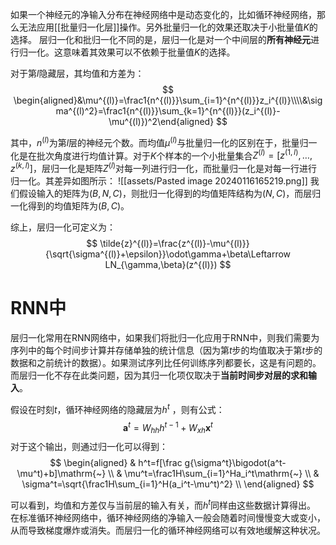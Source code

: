 如果一个神经元的净输入分布在神经网络中是动态变化的，比如循环神经网络，那么无法应用[[批量归一化层]]操作。另外批量归一化的效果还取决于小批量值$K$的选择。
层归一化和批归一化不同的是，层归一化是对一个中间层的**所有神经元**进行归一化。这意味着其效果可以不依赖于批量值$K$的选择。

对于第$l$隐藏层，其均值和方差为：
$$
\begin{aligned}&\mu^{(l)}=\frac1{n^{(l)}}\sum_{i=1}^{n^{(l)}}z_i^{(l)}\\\\&\sigma^{(l)^2}=\frac1{n^{(l)}}\sum_{k=1}^{n^{(l)}}(z_i^{(l)}-\mu^{(l)})^2\end{aligned}
$$

其中，$n^{(l)}$为第$l$层的神经元个数。而均值$\mu^{(l)}$与批量归一化的区别在于，批量归一化是在批次角度进行均值计算。对于$K$个样本的一个小批量集合$Z^{(l)}=[z^{(1,l)},\ldots,z^{(k,l)}]$，层归一化是矩阵$Z^{(l)}$对每一列进行归一化，而批量归一化是对每一行进行归一化。其差异如图所示：
![[assets/Pasted image 20240116165219.png]]
我们假设输入的矩阵为$(B,N,C)$，则批归一化得到的均值矩阵结构为$(N,C)$，而层归一化得到的均值矩阵为$(B,C)$。

综上，层归一化可定义为：
$$
\tilde{z}^{(l)}=\frac{z^{(l)}-\mu^{(l)}}{\sqrt{\sigma^{(l)}+\epsilon}}\odot\gamma+\beta\Leftarrow LN_{\gamma,\beta}(z^{(l)})
$$

# RNN中
层归一化常用在RNN网络中，如果我们将批归一化应用于RNN中，则我们需要为序列中的每个时间步计算并存储单独的统计信息（因为第$t$步的均值取决于第$t$步的数据和之前统计的数据）。如果测试序列比任何训练序列都要长，这是有问题的。而层归一化不存在此类问题，因为其归一化项仅取决于**当前时间步对层的求和输入**。

假设在时刻$t$，循环神经网络的隐藏层为$h^t$ ，则有公式：
$$
\mathbf{a}^t=W_{hh}h^{t-1}+W_{xh}\mathbf{x}^t
$$
对于这个输出，则通过归一化可以得到：
$$
\begin{aligned}
& h^t=f[\frac g{\sigma^t}\bigodot(a^t-\mu^t)+b]\mathrm{~} \\
& \mu^t=\frac1H\sum_{i=1}^Ha_i^t\mathrm{~} \\
& \sigma^t=\sqrt{\frac1H\sum_{i=1}^H(a_i^t-\mu^t)^2} \\
\end{aligned}
$$

可以看到，均值和方差仅与当前层的输入有关，而$h^t$同样由这些数据计算得出。
在标准循环神经网络中，循环神经网络的净输入一般会随着时间慢慢变大或变小，从而导致梯度爆炸或消失。而层归一化的循环神经网络可以有效地缓解这种状况。